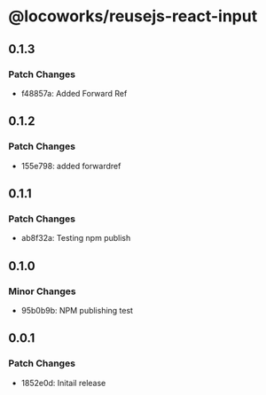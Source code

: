 # @locoworks/reusejs-react-input

## 0.1.3

### Patch Changes

- f48857a: Added Forward Ref

## 0.1.2

### Patch Changes

- 155e798: added forwardref

## 0.1.1

### Patch Changes

- ab8f32a: Testing npm publish

## 0.1.0

### Minor Changes

- 95b0b9b: NPM publishing test

## 0.0.1

### Patch Changes

- 1852e0d: Initail release
